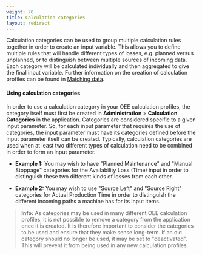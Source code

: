 ```yaml
---
weight: 70
title: Calculation categories
layout: redirect
---
```


Calculation categories can be used to group multiple calculation rules together in order to create an input variable. This allows you to define multiple rules that will handle different types of losses, e.g. planned versus unplanned, or to distinguish between multiple sources of incoming data. Each category will be calculated individually and then aggregated to give the final input variable. Further information on the creation of calculation profiles can be found in [Matching data](/oee/administration/#matching).

#### Using calculation categories

In order to use a calculation category in your OEE calculation profiles, the category itself must first be created in **Administration** > **Calculation Categories** in the application. Categories are considered specific to a given input parameter. So, for each input parameter that requires the use of categories, the input parameter must have its categories defined before the input parameter itself can be created. Typically, calculation categories are used when at least two different types of calculation need to be combined in order to form an input parameter.

* **Example 1:** You may wish to have "Planned Maintenance" and "Manual Stoppage" categories for the Availability Loss (Time) input in order to distinguish these two different kinds of losses from each other.

* **Example 2:** You may wish to use "Source Left" and "Source Right" categories for Actual Production Time in order to distinguish the different incoming paths a machine has for its input items.

>**Info:** As categories may be used in many different OEE calculation profiles, it is not possible to remove a category from the application once it is created. It is therefore important to consider the categories to be used and ensure that they make sense long-term. If an old category should no longer be used, it may be set to "deactivated". This will prevent it from being used in any new calculation profiles.
